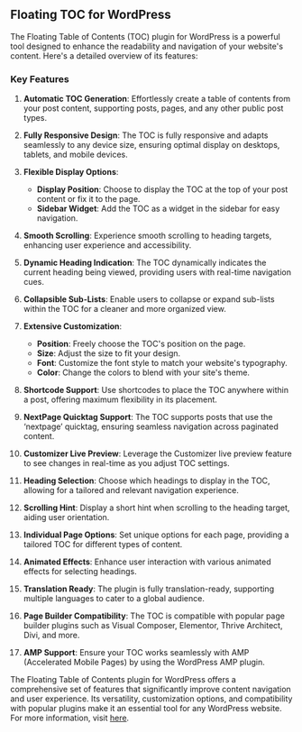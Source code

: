 ## Floating TOC for WordPress

The Floating Table of Contents (TOC) plugin for WordPress is a powerful tool designed to enhance the readability and navigation of your website's content. Here's a detailed overview of its features:

### Key Features

1. **Automatic TOC Generation**: Effortlessly create a table of contents from your post content, supporting posts, pages, and any other public post types.

2. **Fully Responsive Design**: The TOC is fully responsive and adapts seamlessly to any device size, ensuring optimal display on desktops, tablets, and mobile devices.

3. **Flexible Display Options**:
    - **Display Position**: Choose to display the TOC at the top of your post content or fix it to the page.
    - **Sidebar Widget**: Add the TOC as a widget in the sidebar for easy navigation.

4. **Smooth Scrolling**: Experience smooth scrolling to heading targets, enhancing user experience and accessibility.

5. **Dynamic Heading Indication**: The TOC dynamically indicates the current heading being viewed, providing users with real-time navigation cues.

6. **Collapsible Sub-Lists**: Enable users to collapse or expand sub-lists within the TOC for a cleaner and more organized view.

7. **Extensive Customization**:
    - **Position**: Freely choose the TOC's position on the page.
    - **Size**: Adjust the size to fit your design.
    - **Font**: Customize the font style to match your website's typography.
    - **Color**: Change the colors to blend with your site's theme.

8. **Shortcode Support**: Use shortcodes to place the TOC anywhere within a post, offering maximum flexibility in its placement.

9. **NextPage Quicktag Support**: The TOC supports posts that use the ‘nextpage’ quicktag, ensuring seamless navigation across paginated content.

10. **Customizer Live Preview**: Leverage the Customizer live preview feature to see changes in real-time as you adjust TOC settings.

11. **Heading Selection**: Choose which headings to display in the TOC, allowing for a tailored and relevant navigation experience.

12. **Scrolling Hint**: Display a short hint when scrolling to the heading target, aiding user orientation.

13. **Individual Page Options**: Set unique options for each page, providing a tailored TOC for different types of content.

14. **Animated Effects**: Enhance user interaction with various animated effects for selecting headings.

15. **Translation Ready**: The plugin is fully translation-ready, supporting multiple languages to cater to a global audience.

16. **Page Builder Compatibility**: The TOC is compatible with popular page builder plugins such as Visual Composer, Elementor, Thrive Architect, Divi, and more.

17. **AMP Support**: Ensure your TOC works seamlessly with AMP (Accelerated Mobile Pages) by using the WordPress AMP plugin.

The Floating Table of Contents plugin for WordPress offers a comprehensive set of features that significantly improve content navigation and user experience. Its versatility, customization options, and compatibility with popular plugins make it an essential tool for any WordPress website. For more information, visit <a href="https://fruit-chat.com">here</a>.
